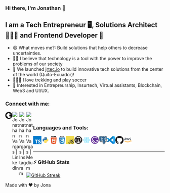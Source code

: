 ### Hi there, I'm Jonathan  👋



## I am a Tech Entrepreneur 🖥️, Solutions Architect 👨🏻‍💻 and Frontend Developer 🎨

- 😄 What moves me?: Build solutions that help others to decrease uncertainties. 
- 🤔💭 I believe that technology is a tool with the power to improve the problems of our society
- 🔭 We launched [jrtec.io](https://jrtec.io/) to build innovative tech solutions from the center of the world (Quito-Ecuador)!
- 🙆🏻‍♂️ I love trekking and play soccer
- 💬 Interested in Entrepreurship, Insurtech, Virtual assistants, Blockchain, Web3 and UI/UX.

### Connect with me:

[<img align="left" alt="Jonathan Vargas" width="22px" src="https://raw.githubusercontent.com/iconic/open-iconic/master/svg/globe.svg" />][website]
[<img align="left" alt="Jonathan Vargas | LinkedIn" width="22px" src="https://cdn.jsdelivr.net/npm/simple-icons@v3/icons/linkedin.svg" />][linkedin]
[<img align="left" alt="Jonathan Vargas | Instagram" width="22px" src="https://cdn.jsdelivr.net/npm/simple-icons@v3/icons/instagram.svg" />][instagram]
[<img align="left" alt="Jonathan Vargas | Medium" width="22px" src="https://cdn.jsdelivr.net/npm/simple-icons@v3/icons/medium.svg" />][medium]
<br />

### Languages and Tools:

<img align="left" alt="Typescript" width="26px" src="https://raw.githubusercontent.com/github/explore/80688e429a7d4ef2fca1e82350fe8e3517d3494d/topics/typescript/typescript.png" />
<img align="left" alt="Python" width="26px" src="https://raw.githubusercontent.com/github/explore/80688e429a7d4ef2fca1e82350fe8e3517d3494d/topics/python/python.png" />
<img align="left" alt="HTML5" width="26px" src="https://raw.githubusercontent.com/github/explore/80688e429a7d4ef2fca1e82350fe8e3517d3494d/topics/html/html.png" />
<img align="left" alt="CSS" width="26px" src="https://raw.githubusercontent.com/github/explore/80688e429a7d4ef2fca1e82350fe8e3517d3494d/topics/css/css.png" />
<img align="left" alt="JavaScript" width="26px" src="https://raw.githubusercontent.com/github/explore/80688e429a7d4ef2fca1e82350fe8e3517d3494d/topics/javascript/javascript.png" />
<img align="left" alt="Rust" width="26px" src="https://raw.githubusercontent.com/github/explore/80688e429a7d4ef2fca1e82350fe8e3517d3494d/topics/rust/rust.png" />
<img align="left" alt="React" width="26px" src="https://raw.githubusercontent.com/github/explore/80688e429a7d4ef2fca1e82350fe8e3517d3494d/topics/react/react.png" />
<img align="left" alt="Gatsby" width="26px" src="https://raw.githubusercontent.com/github/explore/e94815998e4e0713912fed477a1f346ec04c3da2/topics/gatsby/gatsby.png" />
<img align="left" alt="PostgreSQL" width="26px" src="https://raw.githubusercontent.com/github/explore/80688e429a7d4ef2fca1e82350fe8e3517d3494d/topics/postgresql/postgresql.png" />
<img align="left" alt="Visual Studio Code" width="26px" src="https://raw.githubusercontent.com/github/explore/80688e429a7d4ef2fca1e82350fe8e3517d3494d/topics/visual-studio-code/visual-studio-code.png" />
<img align="left" alt="GitHub" width="26px" src="https://raw.githubusercontent.com/github/explore/78df643247d429f6cc873026c0622819ad797942/topics/github/github.png" />
<img align="left" alt="AWS" width="26px" src="https://raw.githubusercontent.com/github/explore/fbceb94436312b6dacde68d122a5b9c7d11f9524/topics/aws/aws.png" />

<br />
<br />

---

### ⚡ GitHub Stats

[![GitHub Streak](https://github-readme-streak-stats.herokuapp.com/?user=jonra1993&theme=ayu-light&date_format=M%20j%5B%2C%20Y%5D)](https://git.io/streak-stats)

Made with ❤️ by Jona

[website]: https://jonathanvargas.ml/
[instagram]: https://www.instagram.com/jona.ra/
[linkedin]: https://www.linkedin.com/in/jonathan-ramiro-vargas-suasnavas-a29752b5/
[medium]: https://medium.com/@jonra1993